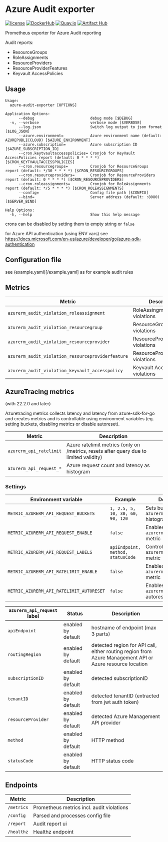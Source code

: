 # Azure Audit exporter

[![license](https://img.shields.io/github/license/webdevops/azure-audit-exporter.svg)](https://github.com/webdevops/azure-audit-exporter/blob/master/LICENSE)
[![DockerHub](https://img.shields.io/badge/DockerHub-webdevops%2Fazure--audit--exporter-blue)](https://hub.docker.com/r/webdevops/azure-audit-exporter/)
[![Quay.io](https://img.shields.io/badge/Quay.io-webdevops%2Fazure--audit--exporter-blue)](https://quay.io/repository/webdevops/azure-audit-exporter)
[![Artifact Hub](https://img.shields.io/endpoint?url=https://artifacthub.io/badge/repository/azure-audit-exporter)](https://artifacthub.io/packages/search?repo=azure-audit-exporter)

Prometheus exporter for Azure Audit reporting

Audit reports:

- ResourceGroups
- RoleAssignments
- ResourceProviders
- ResourceProviderFeatures
- Keyvault AccessPolicies

## Usage

```
Usage:
  azure-audit-exporter [OPTIONS]

Application Options:
      --debug                         debug mode [$DEBUG]
  -v, --verbose                       verbose mode [$VERBOSE]
      --log.json                      Switch log output to json format [$LOG_JSON]
      --azure.environment=            Azure environment name (default: AZUREPUBLICCLOUD) [$AZURE_ENVIRONMENT]
      --azure.subscription=           Azure subscription ID [$AZURE_SUBSCRIPTION_ID]
      --cron.keytvaultaccesspolicies= Cronjob for KeyVault AccessPolicies report (default: 0 * * * *) [$CRON_KEYTVAULTACCESSPOLICIES]
      --cron.resourcegroups=          Cronjob for ResourceGroups report (default: */30 * * * *) [$CRON_RESOURCEGROUPS]
      --cron.resourceproviders=       Cronjob for ResourceProviders report (default: 0 * * * *) [$CRON_RESOURCEPROVIDERS]
      --cron.roleassignments=         Cronjob for RoleAssignments report (default: */5 * * * *) [$CRON_ROLEASSIGNMENTS]
      --config=                       Config file path [$CONFIG]
      --bind=                         Server address (default: :8080) [$SERVER_BIND]

Help Options:
  -h, --help                          Show this help message
```

crons can be disabled by setting them to empty string or `false`

for Azure API authentication (using ENV vars)
see https://docs.microsoft.com/en-us/azure/developer/go/azure-sdk-authentication

## Configuration file

see (example.yaml)[/example.yaml] as for example audit rules

## Metrics

| Metric                                            | Description                        |
|---------------------------------------------------|------------------------------------|
| `azurerm_audit_violation_roleassignment`          | RoleAssingment violations          |
| `azurerm_audit_violation_resourcegroup`           | ResourceGroup violations           |
| `azurerm_audit_violation_resourceprovider`        | ResourceProvider violations        |
| `azurerm_audit_violation_resourceproviderfeature` | ResourceProviderFeature violations |
| `azurerm_audit_violation_keyvault_accesspolicy`   | Keyvault AccessPolicy violations   |

## AzureTracing metrics

(with 22.2.0 and later)

Azuretracing metrics collects latency and latency from azure-sdk-for-go and creates metrics and is controllable using
environment variables (eg. setting buckets, disabling metrics or disable autoreset).

| Metric                                   | Description                                                                            |
|------------------------------------------|----------------------------------------------------------------------------------------|
| `azurerm_api_ratelimit`                  | Azure ratelimit metrics (only on /metrics, resets after query due to limited validity) |
| `azurerm_api_request_*`                  | Azure request count and latency as histogram                                           |

### Settings

| Environment variable                     | Example                            | Description                                                    |
|------------------------------------------|------------------------------------|----------------------------------------------------------------|
| `METRIC_AZURERM_API_REQUEST_BUCKETS`     | `1, 2.5, 5, 10, 30, 60, 90, 120`   | Sets buckets for `azurerm_api_request` histogram metric        |
| `METRIC_AZURERM_API_REQUEST_ENABLE`      | `false`                            | Enables/disables `azurerm_api_request_*` metric                |
| `METRIC_AZURERM_API_REQUEST_LABELS`      | `apiEndpoint, method, statusCode`  | Controls labels of `azurerm_api_request_*` metric              |
| `METRIC_AZURERM_API_RATELIMIT_ENABLE`    | `false`                            | Enables/disables `azurerm_api_ratelimit` metric                |
| `METRIC_AZURERM_API_RATELIMIT_AUTORESET` | `false`                            | Enables/disables `azurerm_api_ratelimit` autoreset after fetch |

| `azurerm_api_request` label | Status             | Description                                                                                              |
|-----------------------------|--------------------|----------------------------------------------------------------------------------------------------------|
| `apiEndpoint`               | enabled by default | hostname of endpoint (max 3 parts)                                                                       |
| `routingRegion`             | enabled by default | detected region for API call, either routing region from Azure Management API or Azure resource location |
| `subscriptionID`            | enabled by default | detected subscriptionID                                                                                  |
| `tenantID`                  | enabled by default | detected tenantID (extracted from jwt auth token)                                                        |
| `resourceProvider`          | enabled by default | detected Azure Management API provider                                                                   |
| `method`                    | enabled by default | HTTP method                                                                                              |
| `statusCode`                | enabled by default | HTTP status code                                                                                         |

## Endpoints

| Metric     | Description                               |
|------------|-------------------------------------------|
| `/metrics` | Prometheus metrics incl. audit violations |
| `/config`  | Parsed and processes config file          |
| `/report`  | Audit report ui                           |
| `/healthz` | Healthz endpoint                          |
